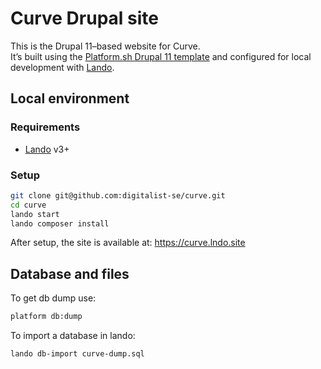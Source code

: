 # Curve Drupal site

This is the Drupal 11–based website for Curve.  
It’s built using the [Platform.sh Drupal 11 template](https://github.com/platformsh-templates/drupal11) and configured for local development with [Lando](https://docs.lando.dev/).

## Local environment

### Requirements
- [Lando](https://docs.lando.dev/) v3+

### Setup

```bash
git clone git@github.com:digitalist-se/curve.git
cd curve
lando start
lando composer install
```

After setup, the site is available at: https://curve.lndo.site

## Database and files

To get db dump use:
```bash
platform db:dump
```

To import a database in lando:
```bash
lando db-import curve-dump.sql
```
